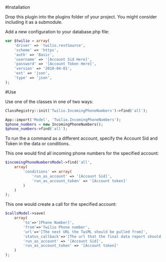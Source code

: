 #Installation

Drop this plugin into the plugins folder of your project. You might consider including it as a submodule.

Add a new configuration to your database.php file:

```php
var $twilio = array(
	'driver' => 'twilio.restSource',
	'scheme' => 'https',
	'auth' => 'Basic',
	'username' => '[Account Sid Here]',
	'password' => '[Account Token Here]',
	'version' => '2010-04-01',
	'ext' => 'json',
	'type' => 'json',
);
```

#Use

Use one of the classes in one of two ways:

```php
ClassRegistry::init('Twilio.IncomingPhoneNumbers')->find('all');
```

```php
App::import('Model', 'Twilio.IncomingPhoneNumbers');
$phone_numbers = new IncomingPhoneNumbers();
$phone_numbers->find('all');
```


To run the a command as a different account, specify the Account Sid and Token in the data or conditions.

This one would find all incoming phone numbers for the specified account:

```php
$incomingPhoneNumbersModel->find('all',
	array(
		'conditions' => array(
			'run_as_account' => '[Account Sid]',
			'run_as_account_token' => '[Account token]'
		)
	)
);
```

This one would create a call for the specified account:

```php
$callsModel->save(
	array(
		'to'=>'[Phone Number]',
		'from'=>'Twilio Phone number',
		'url'=>'[The next URL the TwiML should be pulled from]',
		'status_callback'=>'[The url that the final data report should be sent to (twilio sends this after the call hangs up)]',
		'run_as_account' => '[Account Sid]',
		'run_as_account_token' => '[Account token]'
	)
);
```